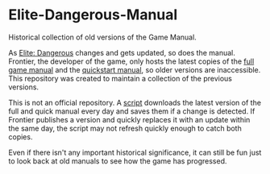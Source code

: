 # Elite-Dangerous-Manual
Historical collection of old versions of the Game Manual.

As [Elite: Dangerous][elite] changes and gets updated, so does the manual. Frontier, the developer of the game, only hosts the latest copies of the [full game manual][full] and the [quickstart manual][quick], so older versions are inaccessible. This repository was created to maintain a collection of the previous versions.

This is not an official repository. A [script][script] downloads the latest version of the full and quick manual every day and saves them if a change is detected. If Frontier publishes a version and quickly replaces it with an update within the same day, the script may not refresh quickly enough to catch both copies.

Even if there isn't any important historical significance, it can still be fun just to look back at old manuals to see how the game has progressed.

[elite]: http://www.elitedangerous.com/
[full]: http://hosting.zaonce.net/elite/website/assets/ELITE-DANGEROUS-GAME-MANUAL.pdf
[quick]: http://hosting.zaonce.net/elite/website/assets/ELITE-DANGEROUS-MANUAL.pdf
[script]: https://github.com/schrauger/Elite-Dangerous-Manual/blob/master/script/dailycheck.sh
